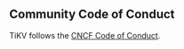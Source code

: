 ## Community Code of Conduct

TiKV follows the [CNCF Code of Conduct](https://github.com/cncf/foundation/blob/master/code-of-conduct.md).
